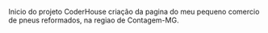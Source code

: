 Inicio do projeto CoderHouse criação da pagina do meu pequeno comercio de pneus reformados, na regiao de Contagem-MG.
